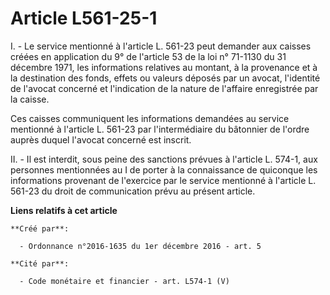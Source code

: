 # Article L561-25-1

I. - Le service mentionné à l'article L. 561-23 peut demander aux caisses créées en application du 9° de l'article 53 de la
loi n° 71-1130 du 31 décembre 1971, les informations relatives au montant, à la provenance et à la destination des fonds,
effets ou valeurs déposés par un avocat, l'identité de l'avocat concerné et l'indication de la nature de l'affaire
enregistrée par la caisse.

Ces caisses communiquent les informations demandées au service mentionné à l'article L. 561-23 par l'intermédiaire du
bâtonnier de l'ordre auprès duquel l'avocat concerné est inscrit.

II. - Il est interdit, sous peine des sanctions prévues à l'article L. 574-1, aux personnes mentionnées au I de porter à la
connaissance de quiconque les informations provenant de l'exercice par le service mentionné à l'article L. 561-23 du droit de
communication prévu au présent article.

**Liens relatifs à cet article**

	**Créé par**:

	  - Ordonnance n°2016-1635 du 1er décembre 2016 - art. 5

	**Cité par**:

	  - Code monétaire et financier - art. L574-1 (V)
